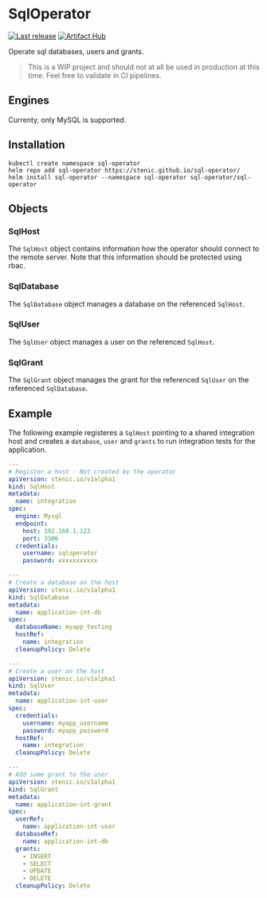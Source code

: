 # SqlOperator

[![Last release](https://github.com/stenic/sql-operator/actions/workflows/release.yaml/badge.svg)](https://github.com/stenic/sql-operator/actions/workflows/release.yaml)
[![Artifact Hub](https://img.shields.io/endpoint?url=https://artifacthub.io/badge/repository/sql-operator)](https://artifacthub.io/packages/search?repo=sql-operator)


Operate sql databases, users and grants.

> This is a WIP project and should not at all be used in production at this time.
> Feel free to validate in CI pipelines.

## Engines

Currenty, only MySQL is supported.

## Installation

```shell
kubectl create namespace sql-operator
helm repo add sql-operator https://stenic.github.io/sql-operator/
helm install sql-operator --namespace sql-operator sql-operator/sql-operator
```

## Objects

### SqlHost

The `SqlHost` object contains information how the operator should connect to the remote server. 
Note that this information should be protected using rbac.

### SqlDatabase

The `SqlDatabase` object manages a database on the referenced `SqlHost`.

### SqlUser

The `SqlUser` object manages a user on the referenced `SqlHost`.

### SqlGrant

The `SqlGrant` object manages the grant for the referenced `SqlUser` on the referenced `SqlDatabase`.

## Example

The following example registeres a `SqlHost` pointing to a shared integration host and creates a `database`,
`user` and `grants` to run integration tests for the application.

```yaml
---
# Register a host - Not created by the operator
apiVersion: stenic.io/v1alpha1
kind: SqlHost
metadata:
  name: integration
spec:
  engine: Mysql
  endpoint:
    host: 192.168.1.123
    port: 3306
  credentials:
    username: sqloperator
    password: xxxxxxxxxxx

---
# Create a database on the host
apiVersion: stenic.io/v1alpha1
kind: SqlDatabase
metadata:
  name: application-int-db
spec:
  databaseName: myapp_testing
  hostRef:
    name: integration
  cleanupPolicy: Delete

---
# Create a user on the host
apiVersion: stenic.io/v1alpha1
kind: SqlUser
metadata:
  name: application-int-user
spec:
  credentials:
    username: myapp_username
    password: myapp_password
  hostRef:
    name: integration
  cleanupPolicy: Delete

---
# Add some grant to the user
apiVersion: stenic.io/v1alpha1
kind: SqlGrant
metadata:
  name: application-int-grant
spec:
  userRef:
    name: application-int-user
  databaseRef:
    name: application-int-db
  grants:
    - INSERT
    - SELECT
    - UPDATE
    - DELETE
  cleanupPolicy: Delete
```
